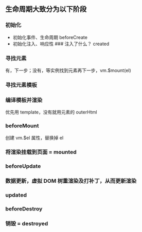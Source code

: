 ## 生命周期大致分为以下阶段

### 初始化
 - 初始化事件、生命周期
beforeCreate
 - 初始化注入、响应性 ### 注入了什么？ 
created

### 寻找元素 
有，下一步；没有，等实例找到元素再下一步，vm.$mount(el)

### 寻找元素模板

### 编译模板并渲染 
优先用 template，没有就用元素的 outerHtml

### beforeMount
创建 vm.$el 属性，替换掉 el

### 将渲染挂载到页面  = mounted

### beforeUpdate 

### 数据更新，虚拟 DOM 树重渲染及打补丁，从而更新渲染

### updated

### beforeDestroy

### 销毁 = destroyed

